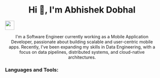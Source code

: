 <h1 align="center">Hi 👋, I'm Abhishek Dobhal</h1>
<div align='left'>
  <a href='https://www.linkedin.com/dobhalabhi'>
    <img height=30px src='https://img.shields.io/badge/LinkedIn-0077B5?style=for-the-badge&logo=linkedin&logoColor=white'>
  </a>
</div>
<p align="center">I'm a Software Engineer currently working as a Mobile Application Developer, passionate about building scalable and user-centric mobile apps. Recently, I've been expanding my skills in Data Engineering, with a focus on data pipelines, distributed systems, and cloud-native architectures.</h3>
<h3 align="left">Languages and Tools:</h3>
